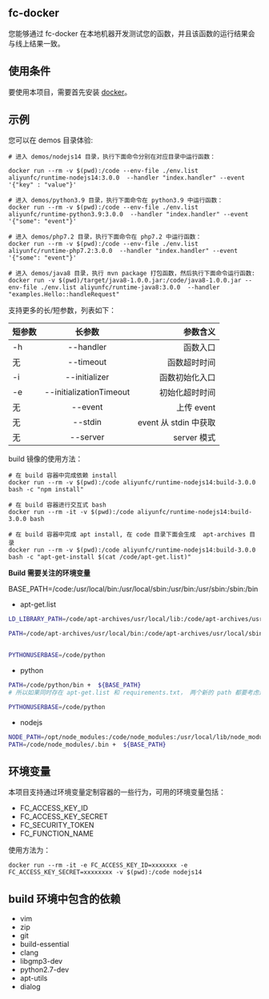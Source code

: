 ## fc-docker

您能够通过 fc-docker 在本地机器开发测试您的函数，并且该函数的运行结果会与线上结果一致。

## 使用条件

要使用本项目，需要首先安装 [docker](https://www.docker.com/)。

## 示例

您可以在 demos 目录体验:

```shell
# 进入 demos/nodejs14 目录，执行下面命令分别在对应目录中运行函数：

docker run --rm -v $(pwd):/code --env-file ./env.list aliyunfc/runtime-nodejs14:3.0.0  --handler "index.handler" --event '{"key" : "value"}'

# 进入 demos/python3.9 目录，执行下面命令在 python3.9 中运行函数：
docker run --rm -v $(pwd):/code --env-file ./env.list aliyunfc/runtime-python3.9:3.0.0  --handler "index.handler" --event '{"some": "event"}'

# 进入 demos/php7.2 目录，执行下面命令在 php7.2 中运行函数：
docker run --rm -v $(pwd):/code --env-file ./env.list aliyunfc/runtime-php7.2:3.0.0  --handler "index.handler" --event '{"some": "event"}'

# 进入 demos/java8 目录，执行 mvn package 打包函数，然后执行下面命令运行函数:
docker run -v $(pwd)/target/java8-1.0.0.jar:/code/java8-1.0.0.jar --env-file ./env.list aliyunfc/runtime-java8:3.0.0  --handler "examples.Hello::handleRequest"

```

支持更多的长/短参数，列表如下：

| 短参数 |         长参数          |              参数含义 |
| :----- | :---------------------: | --------------------: |
| -h     |        --handler        |              函数入口 |
| 无     |        --timeout        |          函数超时时间 |
| -i     |      --initializer      |        函数初始化入口 |
| -e     | --initializationTimeout |        初始化超时时间 |
| 无     |         --event         |            上传 event |
| 无     |         --stdin         | event 从 stdin 中获取 |
| 无     |        --server         |           server 模式 |

build 镜像的使用方法：

```shell
# 在 build 容器中完成依赖 install
docker run --rm -v $(pwd):/code aliyunfc/runtime-nodejs14:build-3.0.0 bash -c "npm install"

# 在 build 容器进行交互式 bash
docker run --rm -it -v $(pwd):/code aliyunfc/runtime-nodejs14:build-3.0.0 bash

# 在 build 容器中完成 apt install, 在 code 目录下面会生成  apt-archives 目录
docker run --rm -v $(pwd):/code aliyunfc/runtime-nodejs14:build-3.0.0 bash -c "apt-get-install $(cat /code/apt-get.list)"
```

**Build 需要关注的环境变量**

BASE_PATH=/code:/usr/local/bin:/usr/local/sbin:/usr/bin:/usr/sbin:/sbin:/bin

- apt-get.list

```bash
LD_LIBRARY_PATH=/code/apt-archives/usr/local/lib:/code/apt-archives/usr/lib:/code/apt-archives/usr/lib/x86_64-linux-gnu:/code/apt-archives/usr/lib64:/code/apt-archives/lib:/code/apt-archives/lib/x86_64-linux-gnu:/code:/code/lib:/usr/local/lib

PATH=/code/apt-archives/usr/local/bin:/code/apt-archives/usr/local/sbin:/code/apt-archives/usr/bin:/code/apt-archives/usr/sbin:/code/apt-archives/sbin:/code/apt-archives/bin +  ${BASE_PATH}


PYTHONUSERBASE=/code/python
```

- python

```bash
PATH=/code/python/bin +  ${BASE_PATH}
# 所以如果同时存在 apt-get.list 和 requirements.txt， 两个新的 path 都要考虑进来

PYTHONUSERBASE=/code/python
```

- nodejs

```bash
NODE_PATH=/opt/node_modules:/code/node_modules:/usr/local/lib/node_modules
PATH=/code/node_modules/.bin +  ${BASE_PATH}

```

## 环境变量

本项目支持通过环境变量定制容器的一些行为，可用的环境变量包括：

- FC_ACCESS_KEY_ID
- FC_ACCESS_KEY_SECRET
- FC_SECURITY_TOKEN
- FC_FUNCTION_NAME

使用方法为：

```shell
docker run --rm -it -e FC_ACCESS_KEY_ID=xxxxxxx -e FC_ACCESS_KEY_SECRET=xxxxxxxx -v $(pwd):/code nodejs14
```

## build 环境中包含的依赖

- vim
- zip
- git
- build-essential
- clang
- libgmp3-dev
- python2.7-dev
- apt-utils
- dialog

